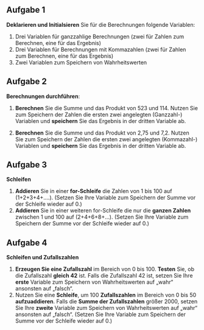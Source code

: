## Aufgabe 1
**Deklarieren und Initialsieren** Sie für die Berechnungen folgende Variablen:
1) Drei Variablen für ganzzahlige Berechnungen (zwei für Zahlen zum Berechnen, eine für das Ergebnis)
2) Drei Variablen für Berechnungen mit Kommazahlen (zwei für Zahlen zum Berechnen, eine für das Ergebnis)
3) Zwei Variablen zum Speichern von Wahrheitswerten

## Aufgabe 2
**Berechnungen durchführen**:
1. **Berechnen** Sie die Summe und das Produkt von 523 und 114. Nutzen Sie zum Speichern der Zahlen die ersten zwei angelegten (Ganzzahl-) Variablen und **speichern** Sie das Ergebnis in der dritten Variable ab.
2) **Berechnen** Sie die Summe und das Produkt von 2,75 und 7,2. Nutzen Sie zum Speichern der Zahlen die ersten zwei angelegten (Kommazahl-) Variablen und **speichern** Sie das Ergebnis in der dritten Variable ab.

## Aufgabe 3
**Schleifen**
1) **Addieren** Sie in einer **for-Schleife** die Zahlen von 1 bis 100 auf (1+2+3+4+….). (Setzen Sie Ihre Variable zum Speichern der Summe vor der Schleife wieder auf 0.)
2) **Addieren** Sie in einer weiteren for-Schleife die nur die **ganzen Zahlen** zwischen 1 und 100 auf (2+4+6+8+…). (Setzen Sie Ihre Variable zum Speichern der Summe vor der Schleife wieder auf 0.)    

## Aufgabe 4
**Schleifen und Zufallszahlen**
1) **Erzeugen Sie eine Zufallszahl** im Bereich von 0 bis 100. **Testen** Sie, ob die Zufallszahl **gleich 42** ist. Falls die Zufallszahl 42 ist, setzen Sie Ihre **erste** Variable zum Speichern von Wahrheitswerten auf „wahr“ ansonsten auf „falsch“.
2) Nutzen Sie eine **Schleife**, um 100 **Zufallszahlen** im Bereich von 0 bis 50 **aufzuaddieren**. Falls die **Summe der Zufallszahlen** größer 2000, setzen Sie Ihre **zweite** Variable zum Speichern von Wahrheitswerten auf „wahr“ ansonsten auf „falsch“. (Setzen Sie Ihre Variable zum Speichern der Summe vor der Schleife wieder auf 0.)